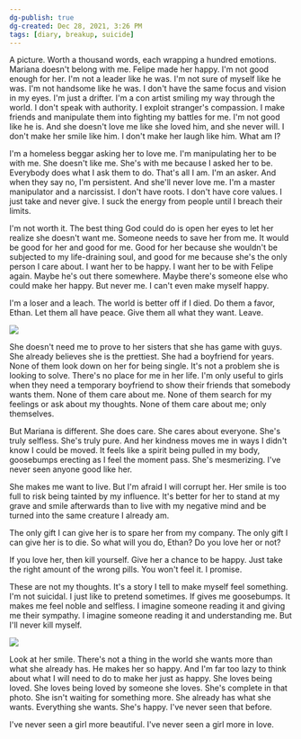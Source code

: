```yaml
---
dg-publish: true
dg-created: Dec 28, 2021, 3:26 PM
tags: [diary, breakup, suicide]
---
```


A picture. Worth a thousand words, each wrapping a hundred emotions. Mariana doesn't belong with me. Felipe made her happy. I'm not good enough for her. I'm not a leader like he was. I'm not sure of myself like he was. I'm not handsome like he was. I don't have the same focus and vision in my eyes. I'm just a drifter. I'm a con artist smiling my way through the world. I don't speak with authority. I exploit stranger's compassion. I make friends and manipulate them into fighting my battles for me. I'm not good like he is. And she doesn't love me like she loved him, and she never will. I don't make her smile like him. I don't make her laugh like him. What am I?

I'm a homeless beggar asking her to love me. I'm manipulating her to be with me. She doesn't like me. She's with me because I asked her to be. Everybody does what I ask them to do. That's all I am. I'm an asker. And when they say no, I'm persistent. And she'll never love me. I'm a master manipulator and a narcissist. I don't have roots. I don't have core values. I just take and never give. I suck the energy from people until I breach their limits.

I'm not worth it. The best thing God could do is open her eyes to let her realize she doesn't want me. Someone needs to save her from me. It would be good for her and good for me. Good for her because she wouldn't be subjected to my life-draining soul, and good for me because she's the only person I care about. I want her to be happy. I want her to be with Felipe again. Maybe he's out there somewhere. Maybe there's someone else who could make her happy. But never me. I can't even make myself happy.

I'm a loser and a leach. The world is better off if I died. Do them a favor, Ethan. Let them all have peace. Give them all what they want. Leave.

![](https://lh3.googleusercontent.com/pw/AJFCJaWbUIoHHcd3aSRyR4nq7GWzX_KyyOs2YyEQ40rcOj9pGl339DBZzTSFeSNeH4S6X5KkgE86I3ac5MWua2P4vQTzwSjeSSssExlqms0SYtjohPGn7_c3EdDcar3l7NSVCNgWU1KNBse9uui8ZUco8dIzZg=w1076-h1083-s-no?authuser=0)

She doesn't need me to prove to her sisters that she has game with guys. She already believes she is the prettiest. She had a boyfriend for years. None of them look down on her for being single. It's not a problem she is looking to solve. There's no place for me in her life. I'm only useful to girls when they need a temporary boyfriend to show their friends that somebody wants them. None of them care about me. None of them search for my feelings or ask about my thoughts. None of them care about me; only themselves.

But Mariana is different. She does care. She cares about everyone. She's truly selfless. She's truly pure. And her kindness moves me in ways I didn't know I could be moved. It feels like a spirit being pulled in my body, goosebumps erecting as I feel the moment pass. She's mesmerizing. I've never seen anyone good like her.

She makes me want to live. But I'm afraid I will corrupt her. Her smile is too full to risk being tainted by my influence. It's better for her to stand at my grave and smile afterwards than to live with my negative mind and be turned into the same creature I already am.

The only gift I can give her is to spare her from my company. The only gift I can give her is to die. So what will you do, Ethan? Do you love her or not?

If you love her, then kill yourself. Give her a chance to be happy. Just take the right amount of the wrong pills. You won't feel it. I promise.

These are not my thoughts. It's a story I tell to make myself feel something. I'm not suicidal. I just like to pretend sometimes. If gives me goosebumps. It makes me feel noble and selfless. I imagine someone reading it and giving me their sympathy. I imagine someone reading it and understanding me. But I'll never kill myself.

![](https://lh3.googleusercontent.com/pw/AJFCJaUCGrv41gJhU1CwZCxes7Qzeoa2Z1PmnehQ7c2kPDDITkd4qBgcQglb_v9xPHwWFBqIvKrEE1GsZ9_5LXhWq6RO_MPd2I40ENm_6WD7Kb4Mt0agkcV1ZKYO2FjV9dilFWtkwyF9oC_eNDpvy20kngi-9g=w1080-h1083-s-no?authuser=0)

Look at her smile. There's not a thing in the world she wants more than what she already has. He makes her so happy. And I'm far too lazy to think about what I will need to do to make her just as happy. She loves being loved. She loves being loved by someone she loves. She's complete in that photo. She isn't waiting for something more. She already has what she wants. Everything she wants. She's happy. I've never seen that before.

I've never seen a girl more beautiful. I've never seen a girl more in love.